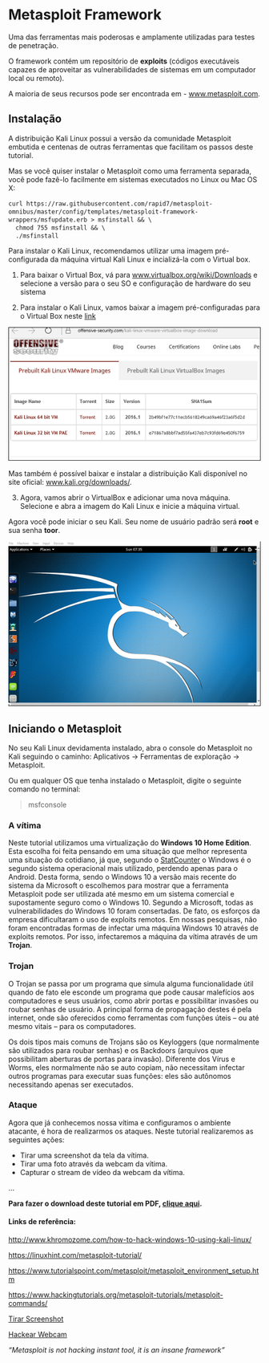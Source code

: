 # Metasploit Framework

Uma das ferramentas mais poderosas e amplamente utilizadas para testes de penetração.

O framework contém um repositório de **exploits** (códigos executáveis capazes de aproveitar as vulnerabilidades de sistemas em um computador local ou remoto).

A maioria de seus recursos pode ser encontrada em - www.metasploit.com.

## Instalação

A distribuição Kali Linux possui a versão da comunidade Metasploit embutida e centenas de outras ferramentas que facilitam os passos deste tutorial. 

Mas se você quiser instalar o Metasploit como uma ferramenta separada, você pode fazê-lo facilmente em sistemas executados no Linux ou Mac OS X:

```
curl https://raw.githubusercontent.com/rapid7/metasploit-omnibus/master/config/templates/metasploit-framework-wrappers/msfupdate.erb > msfinstall && \
  chmod 755 msfinstall && \
  ./msfinstall
```

Para instalar o Kali Linux, recomendamos utilizar uma imagem pré-configurada da máquina virtual Kali Linux e incializá-la com o Virtual box.

1. Para baixar o Virtual Box, vá para www.virtualbox.org/wiki/Downloads e selecione a versão para o seu SO e configuração de hardware do seu sistema

2. Para instalar o Kali Linux, vamos baixar a imagem pré-configuradas para o Virtual Box neste [link](https://www.offensive-security.com/kali-linux-vm-vmware-virtualbox-hyperv-image-download/)

![Baixar Kali Linux](img/install_kali_linux.jpg)

Mas também é possível baixar e instalar a distribuição Kali disponível no site oficial: www.kali.org/downloads/.

3. Agora, vamos abrir o VirtualBox e adicionar uma nova máquina. Selecione e abra a imagem do Kali Linux e inicie a máquina virtual.

Agora você pode iniciar o seu Kali. Seu nome de usuário padrão será **root** e sua senha **toor**.

![Baixar Kali Linux](img/start_kali_os.jpg)

## Iniciando o Metasploit

No seu Kali Linux devidamenta instalado, abra o console do Metasploit no Kali seguindo o caminho: Aplicativos → Ferramentas de exploração → Metasploit.

Ou em qualquer OS que tenha instalado o Metasploit, digite o seguinte comando no terminal:
> msfconsole


### A vítima
Neste tutorial utilizamos uma virtualização do **Windows 10 Home Edition**. Esta escolha foi feita pensando em uma situação que melhor representa uma situação do cotidiano, já que, segundo o [StatCounter]( http://gs.statcounter.com/press/android-overtakes-windows-for-first-time) o Windows é o segundo sistema operacional mais utilizado, perdendo apenas para o Android. Desta forma, sendo o Windows 10 a versão mais recente do sistema da Microsoft o escolhemos para mostrar que a ferramenta Metasploit pode ser utilizada até mesmo em um sistema comercial e supostamente seguro como o Windows 10.
Segundo a Microsoft, todas as vulnerabilidades do Windows 10 foram consertadas. De fato, os esforços da empresa dificultaram o uso de exploits remotos. Em nossas pesquisas, não foram encontradas formas de infectar uma máquina Windows 10 através de exploits remotos. Por isso, infectaremos a máquina da vítima através de um **Trojan**.

### Trojan
O Trojan se passa por um programa que simula alguma funcionalidade útil quando de fato ele esconde um programa que pode causar malefícios aos computadores e seus usuários, como abrir portas e possibilitar invasões ou roubar senhas de usuário. A principal forma de propagação destes é pela internet, onde são oferecidos como ferramentas com funções úteis – ou até mesmo vitais – para os computadores.

Os dois tipos mais comuns de Trojans são os Keyloggers (que normalmente são utilizados para roubar senhas) e os Backdoors (arquivos que possibilitam aberturas de portas para invasão). Diferente dos Vírus e Worms, eles normalmente não se auto copiam, não necessitam infectar outros programas para executar suas funções: eles são autônomos necessitando apenas ser executados.


### Ataque
Agora que já conhecemos nossa vítima e configuramos o ambiente atacante, é hora de realizarmos os ataques. Neste tutorial realizaremos as seguintes ações: 
- Tirar uma screenshot da tela da vítima.
- Tirar uma foto através da webcam da vítima.
- Capturar o stream de vídeo da webcam da vítima.

...

**Para fazer o download deste tutorial em PDF, [clique aqui](https://github.com/davicedraz/metasploit).**

#### Links de referência:

http://www.khromozome.com/how-to-hack-windows-10-using-kali-linux/

https://linuxhint.com/metasploit-tutorial/

https://www.tutorialspoint.com/metasploit/metasploit_environment_setup.htm

https://www.hackingtutorials.org/metasploit-tutorials/metasploit-commands/

[Tirar Screenshot](https://www.offensive-security.com/metasploit-unleashed/screen-capture/)

[Hackear Webcam](https://null-byte.wonderhowto.com/how-to/hack-like-pro-secretly-hack-into-switch-on-watch-anyones-webcam-remotely-0142514/)

_“Metasploit is not hacking instant tool, it is an insane framework”_